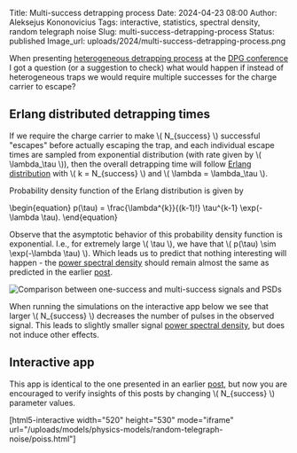 Title: Multi-success detrapping process
Date: 2024-04-23 08:00
Author: Aleksejus Kononovicius
Tags: interactive, statistics, spectral density, random telegraph noise
Slug: multi-success-detrapping-process
Status: published
Image_url: uploads/2024/multi-success-detrapping-process.png

When presenting [heterogeneous detrapping
process]({filename}/articles/2024/heterogeneous-detrapping-process.md) at
the [DPG conference]({filename}/articles/2024/our-group-attends-dpg-2024.md)
I got a question (or a suggestion to check) what would happen if instead of
heterogeneous traps we would require multiple successes for the charge
carrier to escape?
<!--more-->

## Erlang distributed detrapping times

If we require the charge carrier to make \\\( N\_{success} \\\) successful
"escapes" before actually escaping the trap, and each individual escape
times are sampled from exponential distribution (with rate given by \\\(
\lambda\_\tau \\\)), then the overall detrapping time will follow [Erlang
distribution](https://en.wikipedia.org/wiki/Erlang_distribution) with \\\( k
= N\_{success} \\\) and \\\( \lambda = \lambda\_\tau \\\).

Probability density function of the Erlang distribution is given by

\begin{equation}
p(\tau) = \frac{\lambda^{k}}{(k-1)!} \tau^{k-1} \exp(-\lambda \tau).
\end{equation}

Observe that the asymptotic behavior of this probability density function is
exponential. I.e., for extremely large \\\( \tau \\\), we have that \\\(
p(\tau) \sim \exp(-\lambda \tau) \\\). Which leads us to predict that
nothing interesting will happen - the [power spectral
density](/tag/spectral-density/) should remain almost the same as predicted
in the earlier
[post]({filename}/articles/2023/noise-generated-by-single-charge-carrier.md).

![Comparison between one-success and multi-success signals and
PSDs]({static}/uploads/2024/multi-success-detrapping-process.png "Comparison
between one-success and multi-success signals and PSDs.")

When running the simulations on the interactive app below we see that larger
\\\( N\_{success} \\\) decreases the number of pulses in the observed
signal. This leads to slightly smaller signal [power spectral
density](/tag/spectral-density/), but does not induce other effects.

## Interactive app

This app is identical to the one presented in an earlier
[post]({filename}/articles/2023/noise-generated-by-single-charge-carrier.md),
but now you are encouraged to verify insights of this posts by changing \\\(
N\_{success} \\\) parameter values.

[html5-interactive width="520" height="530" mode="iframe"
url="/uploads/models/physics-models/random-telegraph-noise/poiss.html"]
